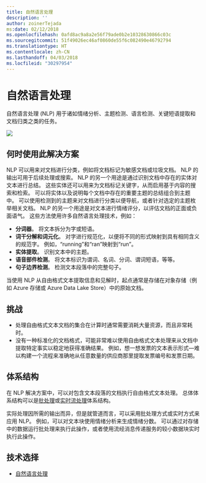 ```yaml
---
title: 自然语言处理
description: ''
author: zoinerTejada
ms:date: 02/12/2018
ms.openlocfilehash: 0afd8ac9a8a2e56f79ade0b2e10328630866c03c
ms.sourcegitcommit: 51f49026ec46af0860de55f6c082490e46792794
ms.translationtype: HT
ms.contentlocale: zh-CN
ms.lasthandoff: 04/03/2018
ms.locfileid: "30297954"
---
```

# <a name="natural-language-processing"></a>自然语言处理

自然语言处理 (NLP) 用于诸如情绪分析、主题检测、语言检测、关键短语提取和文档归类之类的任务。

![](./images/nlp-pipeline.png)

## <a name="when-to-use-this-solution"></a>何时使用此解决方案

NLP 可以用来对文档进行分类，例如将文档标记为敏感文档或垃圾文档。 NLP 的输出可用于后续处理或搜索。 NLP 的另一个用途是通过识别文档中存在的实体对文本进行总结。 这些实体还可以用来为文档标记关键字，从而启用基于内容的搜索和检索。 可以将实体以及说明每个文档中存在的重要主题的总结组合到主题中。 可以使用检测到的主题来对文档进行分类以便导航，或者针对选定的主题枚举相关文档。 NLP 的另一个用途是对文本进行情绪评分，以评估文档的正面或负面语气。 这些方法使用许多自然语言处理技术，例如： 

- **分词器**。 将文本拆分为字或短语。
- **词干分解和词元化**。 对字进行规范化，以便将不同的形式映射到具有相同含义的规范字。 例如，“running”和“ran”映射到“run”。 
- **实体提取**。 识别文本中的主题。
- **语音部件检测**。 将文本标识为谓词、名词、分词、谓词短语，等等。
- **句子边界检测**。 检测文本段落中的完整句子。

当使用 NLP 从自由格式文本提取信息和见解时，起点通常是存储在对象存储（例如 Azure 存储或 Azure Data Lake Store）中的原始文档。 

## <a name="challenges"></a>挑战

- 处理自由格式文本文档的集合在计算时通常需要消耗大量资源，而且非常耗时。
- 没有一种标准化的文档格式，可能非常难以使用自由格式文本处理来从文档中提取特定事实以稳定地获得准确结果。 例如，想一想发票的文本表示形式&mdash;难以构建一个流程来准确地从任意数量的供应商那里提取发票编号和发票日期。

## <a name="architecture"></a>体系结构

在 NLP 解决方案中，可以对包含文本段落的文档执行自由格式文本处理。 总体体系结构可以是[批处理](../big-data/batch-processing.md)或[实时流处理](../big-data/real-time-processing.md)体系结构。

实际处理因所需的输出而异，但是就管道而言，可以采用批处理方式或实时方式来应用 NLP。 例如，可以对文本块使用情绪分析来生成情绪分数。 可以通过对存储中的数据运行批处理来执行此操作，或者使用流经消息传递服务的较小数据块实时执行此操作。

## <a name="technology-choices"></a>技术选择

- [自然语言处理](../technology-choices/natural-language-processing.md)